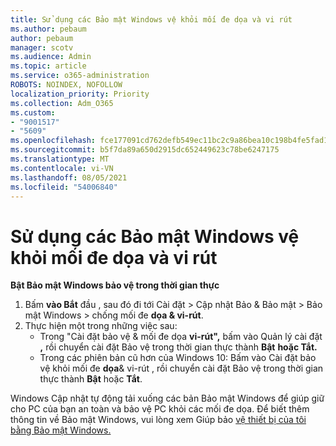 ```yaml
---
title: Sử dụng các Bảo mật Windows vệ khỏi mối đe dọa và vi rút
ms.author: pebaum
author: pebaum
manager: scotv
ms.audience: Admin
ms.topic: article
ms.service: o365-administration
ROBOTS: NOINDEX, NOFOLLOW
localization_priority: Priority
ms.collection: Adm_O365
ms.custom:
- "9001517"
- "5609"
ms.openlocfilehash: fce177091cd762defb549ec11bc2c9a86bea10c198b4fe5fad17c128379f2a8a
ms.sourcegitcommit: b5f7da89a650d2915dc652449623c78be6247175
ms.translationtype: MT
ms.contentlocale: vi-VN
ms.lasthandoff: 08/05/2021
ms.locfileid: "54006840"
---
```

# <a name="use-windows-security-for-virus-and-threat-protection"></a>Sử dụng các Bảo mật Windows vệ khỏi mối đe dọa và vi rút

**Bật Bảo mật Windows bảo vệ trong thời gian thực**

1. Bấm **vào Bắt** đầu , sau đó đi tới Cài đặt > Cập nhật Bảo & Bảo mật > Bảo mật Windows > chống mối đe **dọa & vi-rút**.
2. Thực hiện một trong những việc sau:
    - Trong "Cài đặt bảo vệ & mối đe dọa **vi-rút",** bấm vào Quản lý cài đặt **,** rồi chuyển cài đặt Bảo vệ trong thời gian thực thành **Bật** **hoặc Tắt.**
    - Trong các phiên bản cũ hơn của Windows 10: Bấm vào Cài  đặt bảo vệ khỏi mối đe **dọa**& vi-rút , rồi chuyển cài đặt Bảo vệ trong thời gian thực thành **Bật** hoặc **Tắt**.

Windows Cập nhật tự động tải xuống các bản Bảo mật Windows để giúp giữ cho PC của bạn an toàn và bảo vệ PC khỏi các mối đe dọa. Để biết thêm thông tin về Bảo mật Windows, vui lòng xem Giúp bảo [vệ thiết bị của tôi bằng Bảo mật Windows.](https://support.microsoft.com/help/17464/windows-10-help-protect-my-device-with-windows-security)
